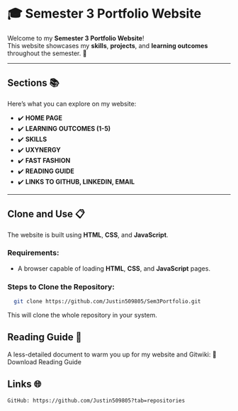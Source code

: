 # 🎓 **Semester 3 Portfolio Website**  

Welcome to my **Semester 3 Portfolio Website**!  
This website showcases my **skills**, **projects**, and **learning outcomes** throughout the semester. 🚀  

---

## **Sections** 📚  

Here’s what you can explore on my website:  
- ✔️ **HOME PAGE**  
- ✔️ **LEARNING OUTCOMES (1-5)**
- ✔️ **SKILLS**   
- ✔️ **UXYNERGY**  
- ✔️ **FAST FASHION**
- ✔️ **READING GUIDE**  
- ✔️ **LINKS TO GITHUB, LINKEDIN, EMAIL**   

---

## **Clone and Use** 📋  

The website is built using **HTML**, **CSS**, and **JavaScript**.  

### **Requirements**:  
- A browser capable of loading **HTML**, **CSS**, and **JavaScript** pages.

### **Steps to Clone the Repository**:  
 ```bash
   git clone https://github.com/Justin509805/Sem3Portfolio.git
  ```
  This will clone the whole repository in your system.

## **Reading Guide** 📖

A less-detailed document to warm you up for my website and Gitwiki:
📄 Download Reading Guide


## **Links** 🌐
    GitHub: https://github.com/Justin509805?tab=repositories

